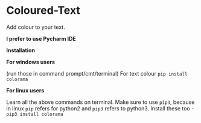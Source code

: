 # Coloured-Text
Add colour to your text.

**I prefer to use Pycharm IDE**

**Installation**

**For windows users**

(run those in command prompt/cmt/terminal) For text colour `pip install colorama`

**For linux users**

Learn all the above commands on terminal. Make sure to use `pip3`, because in linux `pip` refers for python2 and `pip3` refers to python3. Install these too - `pip3 install colorama`
